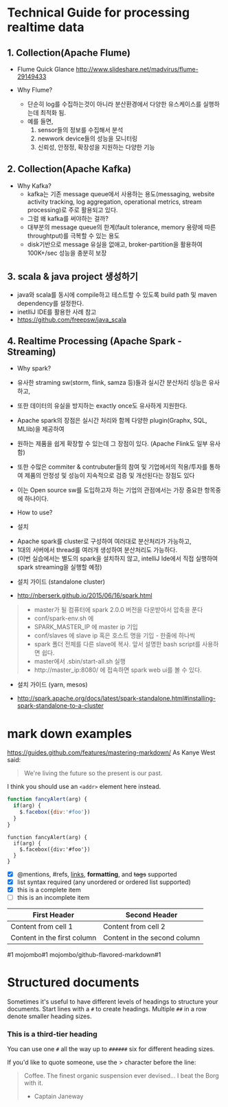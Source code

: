 # Technical Guide for processing realtime data
## 1. Collection(Apache Flume)
- Flume Quick Glance
http://www.slideshare.net/madvirus/flume-29149433

- Why Flume?
  - 단순히 log를 수집하는것이 아니라 분산환경에서 다양한 유스케이스를 실행하는데 최적화 됨.
  - 예를 들면,
    1. sensor들의 정보를 수집해서 분석
    2. newwork device들의 성능을 모니터링
    3. 신뢰성, 안정정, 확장성을 지원하는 다양한 기능

## 2. Collection(Apache Kafka)
- Why Kafka?
  - kafka는 기존 message queue에서 사용하는 용도(messaging, website activity tracking, log aggregation, operational metrics, stream processing)로 주로 활용되고 있다.  
  - 그럼 왜 kafka를 써야하는 걸까?
  - 대부분의 message queue의 한계(fault tolerance, memory 용량에 따른 throughtput)를 극복할 수 있는 용도
  - disk기반으로 message 유실을 없애고, broker-partition을 활용하여 100K+/sec 성능을 충분히 보장


## 3. scala & java project 생성하기
- java와 scala를 동시에 compile하고 테스트할 수 있도록 build path 및 maven dependency를 설정한다.
- inetlliJ IDE를 활용한 사례 참고
- https://github.com/freepsw/java_scala

## 4. Realtime Processing (Apache Spark - Streaming)
- Why spark?
 - 유사한 straming sw(storm, flink, samza 등)들과 실시간 분산처리 성능은 유사하고,
 - 또한 데이터의 유실을 방지하는 exactly once도 유사하게 지원한다.
 - Apache spark의 장점은 실시간 처리와 함께 다양한 plugin(Graphx, SQL, MLlib)을 제공하여
 - 원하는 제품을 쉽게 확장할 수 있는데 그 장점이 있다. (Apache Flink도 일부 유사함)
 - 또한 수많은 commiter & contrubuter들의 참여 및 기업에서의 적용/투자를 통하여 제품의 안정성 및 성능이 지속적으로 검증 및 개선된다는 장점도 있다
 - 이는 Open source sw를 도입하고자 하는 기업의 관점에서는 가장 중요한 항목중에 하나이다.

- How to use?
 - 설치
  * Apache spark를 cluster로 구성하여 여러대로 분산처리가 가능하고,
  * 1대의 서버에서 thread를 여러개 생성하여 분산처리도 가능하다.
  * (이번 실습에서는 별도의 spark을 설치하지 않고, intelliJ Ide에서 직접 실행하여 spark streaming을 실행할 예정)

- 설치 가이드 (standalone cluster)
 * http://nberserk.github.io/2015/06/16/spark.html
 > - master가 될 컴퓨터에 spark 2.0.0 버전을 다운받아서 압축을 푼다
 > - conf/spark-env.sh 에
 > - SPARK_MASTER_IP 에 master ip 기입
 > - conf/slaves 에 slave ip 혹은 호스트 명을 기입 - 한줄에 하나씩
 > - spark 폴더 전체를 다른 slave에 복사. 앞서 설명한 bash script를 사용하면 쉽다.
 > - master에서 .sbin/start-all.sh 실행
 > - http://master_ip:8080/ 에 접속하면 spark web ui를 볼 수 있다.
- 설치 가이드 (yarn, mesos)
 * http://spark.apache.org/docs/latest/spark-standalone.html#installing-spark-standalone-to-a-cluster






# mark down examples
https://guides.github.com/features/mastering-markdown/
As Kanye West said:

> We're living the future so
> the present is our past.

I think you should use an
`<addr>` element here instead.

```javascript
function fancyAlert(arg) {
  if(arg) {
    $.facebox({div:'#foo'})
  }
}
```

    function fancyAlert(arg) {
      if(arg) {
        $.facebox({div:'#foo'})
      }
    }


- [x] @mentions, #refs, [links](), **formatting**, and <del>tags</del> supported
- [x] list syntax required (any unordered or ordered list supported)
- [x] this is a complete item
- [ ] this is an incomplete item

First Header | Second Header
------------ | -------------
Content from cell 1 | Content from cell 2
Content in the first column | Content in the second column

#1
mojombo#1
mojombo/github-flavored-markdown#1

# Structured documents

Sometimes it's useful to have different levels of headings to structure your documents. Start lines with a `#` to create headings. Multiple `##` in a row denote smaller heading sizes.

### This is a third-tier heading

You can use one `#` all the way up to `######` six for different heading sizes.

If you'd like to quote someone, use the > character before the line:

> Coffee. The finest organic suspension ever devised... I beat the Borg with it.
> - Captain Janeway
